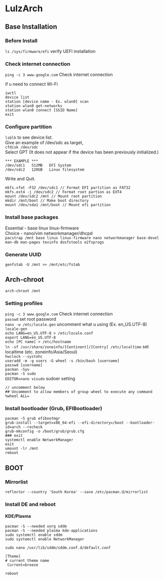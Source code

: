 # LulzArch
## Base Installation
### Before Install
`ls /sys/firmware/efi` verify UEFI installation
### Check internet connection
`ping -c 3 www.google.com` Check internet connection

if u need to connect Wi-Fi
```
iwctl
device list
station [device name - Ex. wlan0] scan
station wlan0 get-networks
station wlan0 connect [SSID Name]    
exit
```
### Configure partition
`lsblk` to see device list.    
Give an example of /dev/sdc as target,   
`cfdisk /dev/sdc`   
Select GPT (It does not appear if the device has been previously initialized.)    
```
*** EXAMPLE ***
/dev/sdc1   512MB   EFI System
/dev/sdc2   120GB   Linux filesystem
```
Write and Quit. 
```
mkfs.vfat -F32 /dev/sdc1 // Format EFI partition as FAT32   
mkfs.ext4 -j /dev/sdc2 // Format root partion as EXT4   
mount /dev/sdc2 /mnt // Mount root partition
mkdir /mnt/boot // Make boot directory
mount /dev/sda1 /mnt/boot // Mount efi partition
```
### Install base packages
Essential - base linux linux-firmware     
Choice - nano/vim networkmanager/dhcpd     
`pacstrap /mnt base linux linux-firmware nano networkmanager base-devel man-db man-pages texinfo dosfstools e2fsprogs`    
### Generate UUID
`genfstab -U /mnt >> /mnt/etc/fstab`   

## Arch-chroot
`arch-chroot /mnt`  
### Setting profiles
`ping -c 3 www.google.com` Check internet connection    
`passwd` set root password    
`nano -w /etc/locale.gen` uncomment what u using (Ex. en_US.UTF-8)    
`locale-gen`   
`echo LANG=en_US.UTF-8 > /etc/locale.conf`    
`export LANG=en_US.UTF-8`    
`echo [PC name] > /etc/hostname`    
`ln -sf /usr/share/zoneinfo/[Continent]/[Contry] /etc/localtime` set localtime (etc. zoneinfo/Asia/Seoul)    
`hwclock --systohc`    
`useradd -m -g users -G wheel -s /bin/bash [username]`     
`passwd [username]`     
`pacman -Syu`   
`pacman -S sudo`    
`EDITOR=nano visudo` sudoer setting
```
// uncomment below
## Uncomment to allow members of group wheel to execute any command
%wheel ALL= 
```
### Install bootloader (Grub, EFIBootloader)
```
pacman -S grub efibootmgr
grub-install --target=x86_64-efi --efi-directory=/boot --bootloader-id=arch --recheck
grub-mkconfig -o /boot/grub/grub.cfg
### exit
systemctl enable NetworkManager
exit
umount -lr /mnt
reboot
```

## BOOT
### Mirrorlist
`reflector --country 'South Korea' --save /etc/pacman.d/mirrorlist`

### Install DE and reboot
#### KDE/Plasma
```
pacman -S --needed xorg sddm
pacman -S --needed plasma kde-applications
sudo systemctl enable sddm
sudo systemctl enable NetworkManager
```
`sudo nano /usr/lib/sddm/sddm.conf.d/default.conf`    
```
[Theme]
# current theme name
 Current=breeze
 ```
 `reboot`    
